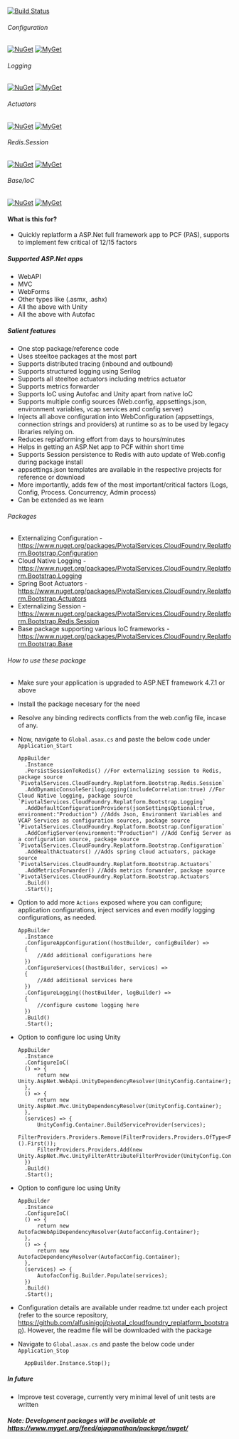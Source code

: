 
[![Build Status](https://dev.azure.com/ajaganathan-home/pivotal-cloudfoundry-replatform-bootstrap/_apis/build/status/alfusinigoj.pivotal_cloudfoundry_replatform_bootstrap?branchName=master)](https://dev.azure.com/ajaganathan-home/pivotal-cloudfoundry-replatform-bootstrap/_build/latest?definitionId=2&branchName=master)

###### Configuration
[![NuGet](https://img.shields.io/nuget/v/PivotalServices.CloudFoundry.Replatform.Bootstrap.Configuration.svg?style=flat-square)](http://www.nuget.org/packages/PivotalServices.CloudFoundry.Replatform.Bootstrap.Configuration)
[![MyGet](https://img.shields.io/myget/ajaganathan/v/PivotalServices.CloudFoundry.Replatform.Bootstrap.Configuration.svg?style=flat-square)](https://www.myget.org/feed/ajaganathan/package/nuget/PivotalServices.CloudFoundry.Replatform.Bootstrap.Configuration)

###### Logging
[![NuGet](https://img.shields.io/nuget/v/PivotalServices.CloudFoundry.Replatform.Bootstrap.Logging.svg?style=flat-square)](http://www.nuget.org/packages/PivotalServices.CloudFoundry.Replatform.Bootstrap.Logging)
[![MyGet](https://img.shields.io/myget/ajaganathan/v/PivotalServices.CloudFoundry.Replatform.Bootstrap.Logging.svg?style=flat-square)](https://www.myget.org/feed/ajaganathan/package/nuget/PivotalServices.CloudFoundry.Replatform.Bootstrap.Logging)

###### Actuators
[![NuGet](https://img.shields.io/nuget/v/PivotalServices.CloudFoundry.Replatform.Bootstrap.Actuators.svg?style=flat-square)](http://www.nuget.org/packages/PivotalServices.CloudFoundry.Replatform.Bootstrap.Actuators)
[![MyGet](https://img.shields.io/myget/ajaganathan/v/PivotalServices.CloudFoundry.Replatform.Bootstrap.Actuators.svg?style=flat-square)](https://www.myget.org/feed/ajaganathan/package/nuget/PivotalServices.CloudFoundry.Replatform.Bootstrap.Actuators)

###### Redis.Session
[![NuGet](https://img.shields.io/nuget/v/PivotalServices.CloudFoundry.Replatform.Bootstrap.Redis.Session.svg?style=flat-square)](http://www.nuget.org/packages/PivotalServices.CloudFoundry.Replatform.Bootstrap.Redis.Session)
[![MyGet](https://img.shields.io/myget/ajaganathan/v/PivotalServices.CloudFoundry.Replatform.Bootstrap.Redis.Session.svg?style=flat-square)](https://www.myget.org/feed/ajaganathan/package/nuget/PivotalServices.CloudFoundry.Replatform.Bootstrap.Redis.Session)

###### Base/IoC
[![NuGet](https://img.shields.io/nuget/v/PivotalServices.CloudFoundry.Replatform.Bootstrap.Base.svg?style=flat-square)](http://www.nuget.org/packages/PivotalServices.CloudFoundry.Replatform.Bootstrap.Base)
[![MyGet](https://img.shields.io/myget/ajaganathan/v/PivotalServices.CloudFoundry.Replatform.Bootstrap.Base.svg?style=flat-square)](https://www.myget.org/feed/ajaganathan/package/nuget/PivotalServices.CloudFoundry.Replatform.Bootstrap.Base)


#### What is this for?
- Quickly replatform a ASP.Net full framework app to PCF (PAS), supports to implement few critical of 12/15 factors

##### Supported ASP.Net apps
- WebAPI
- MVC
- WebForms
- Other types like (.asmx, .ashx)
- All the above with Unity
- All the above with Autofac

##### Salient features
- One stop package/reference code
- Uses steeltoe packages at the most part
- Supports distributed tracing (inbound and outbound)
- Supports structured logging using Serilog
- Supports all steeltoe actuators including metrics actuator
- Supports metrics forwarder
- Supports IoC using Autofac and Unity apart from native IoC
- Supports multiple config sources (Web.config, appsettings.json, environment variables, vcap services and config server)
- Injects all above configuration into WebConfiguration (appsettings, connection strings and providers) at runtime so as to be used by legacy libraries relying on.
- Reduces replatforming effort from days to hours/minutes
- Helps in getting an ASP.Net app to PCF within short time
- Supports Session persistence to Redis with auto update of Web.config during package install
- appsettings.json templates are available in the respective projects for reference or download
- More importantly, adds few of the most important/critical factors (Logs, Config, Process. Concurrency, Admin process)
- Can be extended as we learn

###### Packages
 - Externalizing Configuration - https://www.nuget.org/packages/PivotalServices.CloudFoundry.Replatform.Bootstrap.Configuration
 - Cloud Native Logging - https://www.nuget.org/packages/PivotalServices.CloudFoundry.Replatform.Bootstrap.Logging
 - Spring Boot Actuators - https://www.nuget.org/packages/PivotalServices.CloudFoundry.Replatform.Bootstrap.Actuators
 - Externalizing Session - https://www.nuget.org/packages/PivotalServices.CloudFoundry.Replatform.Bootstrap.Redis.Session
 - Base package supporting various IoC frameworks - https://www.nuget.org/packages/PivotalServices.CloudFoundry.Replatform.Bootstrap.Base

###### How to use these package
- Make sure your application is upgraded to ASP.NET framework 4.7.1 or above
- Install the package necesary for the need
- Resolve any binding redirects conflicts from the web.config file, incase of any.
- Now, navigate to `Global.asax.cs` and paste the below code under `Application_Start`
  ```
  AppBuilder
	.Instance
    .PersistSessionToRedis() //For externalizing session to Redis, package source `PivotalServices.CloudFoundry.Replatform.Bootstrap.Redis.Session`
	.AddDynamicConsoleSerilogLogging(includeCorrelation:true) //For Cloud Native logging, package source `PivotalServices.CloudFoundry.Replatform.Bootstrap.Logging`
    .AddDefaultConfigurationProviders(jsonSettingsOptional:true, environment:"Production") //Adds Json, Environment Variables and VCAP Services as configuration sources, package source `PivotalServices.CloudFoundry.Replatform.Bootstrap.Configuration`
	.AddConfigServer(environment:"Production") //Add Config Server as a configuration source, package source `PivotalServices.CloudFoundry.Replatform.Bootstrap.Configuration` 
	.AddHealthActuators() //Adds spring cloud actuators, package source `PivotalServices.CloudFoundry.Replatform.Bootstrap.Actuators` 
	.AddMetricsForwarder() //Adds metrics forwarder, package source `PivotalServices.CloudFoundry.Replatform.Bootstrap.Actuators` 
	.Build()
    .Start();
  ```
- Option to add more  `Actions` exposed where you can configure; application configurations, inject services and even modify logging configurations, as needed.
  
  ```
  AppBuilder
	.Instance
	.ConfigureAppConfiguration((hostBuilder, configBuilder) =>
    {
        //Add additional configurations here
    })
    .ConfigureServices((hostBuilder, services) =>
    {
        //Add additional services here
    })
    .ConfigureLogging((hostBuilder, logBuilder) =>
    {
        //configure custome logging here
    }) 
	.Build()
    .Start();
  ```

- Option to configure Ioc using Unity
  
  ```
  AppBuilder
	.Instance
	.ConfigureIoC(
	() => {
        return new Unity.AspNet.WebApi.UnityDependencyResolver(UnityConfig.Container);
    },
    () => {
        return new Unity.AspNet.Mvc.UnityDependencyResolver(UnityConfig.Container);
    },
    (services) => {
        UnityConfig.Container.BuildServiceProvider(services);
        FilterProviders.Providers.Remove(FilterProviders.Providers.OfType<FilterAttributeFilterProvider>().First());
        FilterProviders.Providers.Add(new Unity.AspNet.Mvc.UnityFilterAttributeFilterProvider(UnityConfig.Container));
    })
	.Build()
    .Start();
  ```

- Option to configure Ioc using Unity
  
  ```
  AppBuilder
	.Instance
	.ConfigureIoC(
    () => {
        return new AutofacWebApiDependencyResolver(AutofacConfig.Container);
    },
    () => {
        return new AutofacDependencyResolver(AutofacConfig.Container);
    },
    (services) => {
        AutofacConfig.Builder.Populate(services);
    })
	.Build()
    .Start();
  ```
- Configuration details are available under readme.txt under each project (refer to the source repository, https://github.com/alfusinigoj/pivotal_cloudfoundry_replatform_bootstrap). However, the readme file will be downloaded with the package
- Navigate to `Global.asax.cs` and paste the below code under `Application_Stop`
  ```
    AppBuilder.Instance.Stop();
  ```

##### In future
- Improve test coverage, currently very minimal level of unit tests are written

##### Note: Development packages will be available at https://www.myget.org/feed/ajaganathan/package/nuget/<PackageId>
